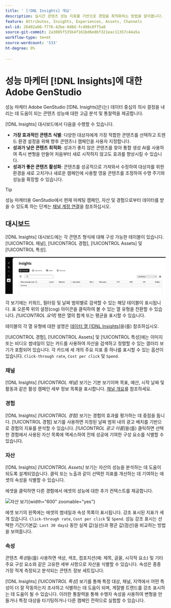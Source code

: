 ```yaml
---
title: ' [!DNL Insights] 개요'
description: 실시간 콘텐츠 성능 지표를 기반으로 경험을 최적화하는 방법을 알아봅니다.
feature: Attributes, Insights, Experiences, Assets, Channels
exl-id: 26402a06-f776-42be-9d8d-fc498c0f75a8
source-git-commit: 2a3085f535b4f161bd6e8bf321eac11357c44a5a
workflow-type: tm+mt
source-wordcount: '533'
ht-degree: 0%

---
```


# 성능 마케터 [!DNL Insights]에 대한 Adobe GenStudio

성능 마케터 Adobe GenStudio [!DNL Insights]은(는) 데이터 중심의 의사 결정을 내리는 데 도움이 되는 콘텐츠 성능에 대한 고급 분석 및 통찰력을 제공합니다.

[!DNL Insights] 대시보드에서 다음을 수행할 수 있습니다.

- **가장 효과적인 콘텐츠 식별**: 다양한 대상자에게 가장 적합한 콘텐츠를 선택하고 트렌드 환경 설정을 위해 향후 콘텐츠나 캠페인을 사용자 지정합니다.
- **성과가 낮은 콘텐츠 최적화**: 성과가 좋지 않은 콘텐츠를 찾아 통합 생성 AI를 사용하여 즉시 변형을 만들어 처음부터 새로 시작하지 않고도 효과를 향상시킬 수 있습니다.
- **성과가 좋은 콘텐츠 활성화**: 콘텐츠를 성공적으로 가져와서 수정하여 대상자를 위한 환경을 새로 고치거나 새로운 캠페인에 사용할 영웅 콘텐츠를 조정하여 수명 주기와 성능을 확장할 수 있습니다.

>[!TIP]
>
>성능 마케터용 GenStudio에서 현재 마케팅 캠페인, 자산 및 경험으로부터 데이터를 받을 수 있도록 하는 단계는 [채널 계정 연결](connect-channel.md)을 참조하십시오.

## 대시보드

[!DNL Insights] 대시보드에는 각 콘텐츠 형식에 대해 구성 가능한 테이블이 있습니다. [!UICONTROL 채널], [!UICONTROL 경험], [!UICONTROL Assets] 및 [!UICONTROL 특성].

![[!DNL Insights] 대시보드](/help/assets/insights-dashboard.png)

각 보기에는 키워드, 필터링 및 날짜 범위별로 검색할 수 있는 해당 테이블이 표시됩니다. 표 오른쪽 위의 설정(cog) 아이콘을 클릭하여 볼 수 있는 열 유형을 전환할 수 있습니다. _[!UICONTROL 요약]_ 행은 열의 합계 또는 평균을 표시할 수 있습니다.

테이블의 각 열 유형에 대한 설명은 [데이터 열  [!DNL Insights]](data-columns.md)을(를) 참조하십시오.

[!UICONTROL 경험], [!UICONTROL Assets] 및 [!UICONTROL 특성]에는 이미지 또는 비디오 썸네일이 있는 카드를 사용하여 자산을 검색하고 정렬할 수 있는 갤러리 보기가 포함되어 있습니다. 각 카드에 세 개의 주요 지표 중 하나를 표시할 수 있는 옵션이 있습니다. `Click-through rate`, `Cost per click` 및 `Spend`.

### 채널

[!DNL Insights] _[!UICONTROL 채널]_ 보기는 기본 보기이며 목표, 예산, 시작 날짜 및 활동과 같은 활성 캠페인 세부 정보 목록을 표시합니다. [채널 개요](channels.md)를 참조하세요.

### 경험

[!DNL Insights] _[!UICONTROL 경험]_ 보기는 경험의 효과를 평가하는 데 중점을 둡니다. [!UICONTROL 경험] 보기를 사용하면 지정된 날짜 범위 내의 광고 배치를 기반으로 경험의 지표를 분석할 수 있습니다. _[!UICONTROL 광고 이름]_&#x200B;을(를) 클릭하면 선택한 경험에서 사용된 자산 목록에 액세스하여 전체 성공에 기여한 구성 요소를 식별할 수 있습니다.

### 자산

[!DNL Insights] _[!UICONTROL Assets]_ 보기는 자산의 성능을 분석하는 데 도움이 되도록 설계되었습니다. 클릭 또는 노출과 같이 선택한 지표를 개선하는 데 기여하는 에셋의 속성을 식별할 수 있습니다.

에셋을 클릭하면 다른 경험에서 에셋의 성능에 대한 추가 컨텍스트를 제공합니다.

![자산 보기](/help/assets/insights-asset-view.png){width="600" zoomable="yes"}

에셋 보기의 왼쪽에는 에셋의 썸네일과 속성 목록이 표시됩니다. 강조 표시된 지표가 세 개 있습니다. `Click-through rate`, `Cost per click` 및 `Spend`. 성능 강조 표시는 선택한 기간(기본값: `Last 30 days`) 동안 실제 값(실선)과 평균 값(점선)을 비교하는 방법을 보여줍니다.

### 속성

콘텐츠 _특성_&#x200B;을(를) 사용하면 색상, 색조, 컴포지션(예: 제목, 글꼴, 시각적 요소) 및 기타 주요 구성 요소와 같은 고유한 세부 사항으로 자산을 식별할 수 있습니다. 속성은 종종 가장 적게 측정되고 분석되는 콘텐츠 정보 세트입니다.

[!DNL Insights] _[!UICONTROL 특성]_ 보기를 통해 특정 대상, 채널, 지역에서 어떤 특성이 더 잘 작동하는지 조사하고 식별하는 데 도움이 되며, 계절별 트렌드를 강조 표시하는 데 도움이 될 수 있습니다. 이러한 통찰력을 통해 수행자 속성을 사용하여 변형을 만들거나 특정 대상을 타기팅하거나 다른 캠페인 전략으로 실험할 수 있습니다.
